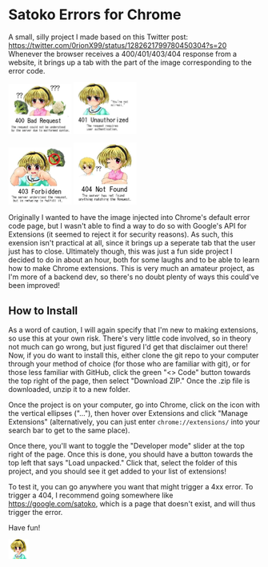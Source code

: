 # Satoko Errors for Chrome
A small, silly project I made based on this Twitter post: https://twitter.com/0rionX99/status/1282621799780450304?s=20
Whenever the browser receives a 400/401/403/404 response from a website, it brings up a tab with the part of the image corresponding to the error code. 

<p float="left">
  <img src="images/satoko400.png" width="25%" />
  <img src="images/satoko401.png" width="25%" /> 

</p>
<p float="left">
  <img src="images/satoko403.png" width="25%" />
  <img src="images/satoko404.png" width="25%" /> 
</p>

Originally I wanted to have the image injected into Chrome's default error code page, but I wasn't able to find a way to do so with Google's API for Extensions (it seemed to reject it for security reasons). As such, this exension isn't practical at all, since it brings up a seperate tab that the user just has to close. Ultimately though, this was just a fun side project I decided to do in about an hour, both for some laughs and to be able to learn how to make Chrome extensions. This is very much an amateur project, as I'm more of a backend dev, so there's no doubt plenty of ways this could've been improved!

## How to Install
As a word of caution, I will again specify that I'm new to making extensions, so use this at your own risk. There's very little code involved, so in theory not much can go wrong, but just figured I'd get that disclaimer out there! Now, if you do want to install this, either clone the git repo to your computer through your method of choice (for those who are familiar with git), or for those less familiar with GitHub, click the green "<> Code" button towards the top right of the page, then select "Download ZIP." Once the .zip file is downloaded, unzip it to a new folder.

Once the project is on your computer, go into Chrome, click on the icon with the vertical ellipses ("..."), then hover over Extensions and click "Manage Extensions" (alternatively, you can just enter `chrome://extensions/` into your search bar to get to the same place).

Once there, you'll want to toggle the "Developer mode" slider at the top right of the page. Once this is done, you should have a button towards the top left that says "Load unpacked." Click that, select the folder of this project, and you should see it get added to your list of extensions!

To test it, you can go anywhere you want that might trigger a 4xx error. To trigger a 404, I recommend going somewhere like https://google.com/satoko, which is a page that doesn't exist, and will thus trigger the error. 

Have fun! 

![Funny Satoko Icon](images/icon.png)
